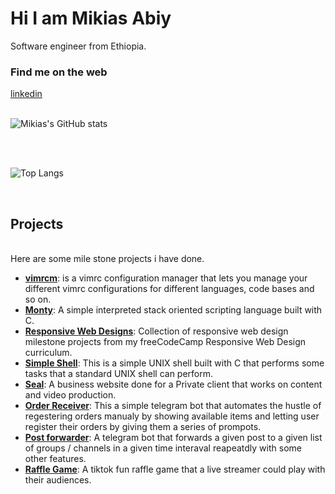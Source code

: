 # Hi I am Mikias Abiy

Software engineer from Ethiopia.

### Find me on the web
[linkedin](https://www.linkedin.com/in/mikias-abiy-675946301/)
<br>
<br>

![Mikias's GitHub stats](https://github-readme-stats.vercel.app/api?username=mikias-abiy&show_icons=true&theme=dark)

<br>
<br>

![Top Langs](https://github-readme-stats.vercel.app/api/top-langs/?username=mikias-abiy&layout=compact&theme=dark)

<br>

## Projects
<br>
Here are some mile stone projects i have done.

<br>

* [**vimrcm**](https://github.com/mikias-abiy/vimrcm#readme): is a vimrc configuration manager that lets you manage your different vimrc configurations for different languages, code bases and so on. 
* [**Monty**](https://github.com/mikias-abiy/monty#readme): A simple interpreted stack oriented scripting language built with C.
* [**Responsive Web Designs**](https://github.com/mikias-abiy/responsive_web_designs#readme): Collection of responsive web design milestone projects from my freeCodeCamp Responsive Web Design curriculum.
* [**Simple Shell**](https://github.com/mikias-abiy/simple_shell#readme): This is a simple UNIX shell built with C that performs some tasks that a standard UNIX shell can perform.
* [**Seal**](https://github.com/mikias-abiy/seal#readme): A business website done for a Private client that works on content and video production.
* [**Order Receiver**](https://github.com/mikias-abiy/order_receiver#readme): This a simple telegram bot that automates the hustle of regestering orders manualy by showing available items and letting user register their orders by giving them a series of prompots.
* [**Post forwarder**](https://github.com/mikias-abiy/post_forwarder#readme): A telegram bot that forwards a given post to a given list of groups / channels in a given time interaval reapeatdly with some other features.
* [**Raffle Game**](https://github.com/mikias-abiy/raffle_game#readme): A tiktok fun raffle game that a live streamer could play with their audiences.
